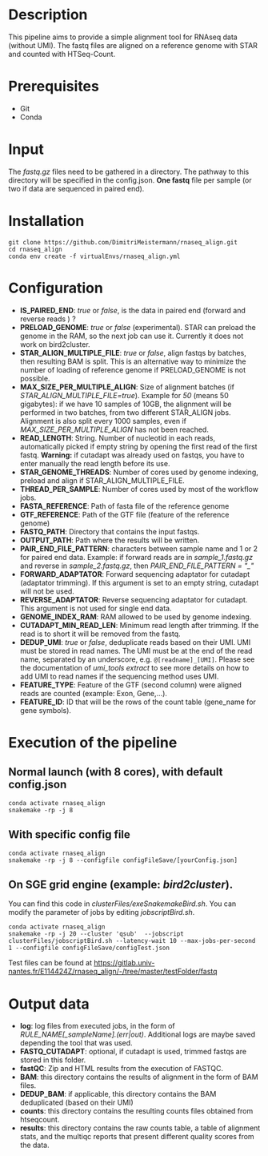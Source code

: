 # Description
This pipeline aims to provide a simple alignment tool for  RNAseq data (without UMI). The fastq files are aligned on a reference genome with STAR and counted with HTSeq-Count. 

# Prerequisites
- Git
- Conda


# Input
The *fastq.gz* files need to be gathered in a directory. The pathway to this directory will be specified in the config.json. **One fastq** file per sample (or two if data are sequenced in paired end).


# Installation
~~~
git clone https://github.com/DimitriMeistermann/rnaseq_align.git
cd rnaseq_align
conda env create -f virtualEnvs/rnaseq_align.yml
~~~

# Configuration

- **IS_PAIRED_END**: *true* or *false*, is the data in paired end (forward and reverse reads ) ?
- **PRELOAD_GENOME**: *true* or *false* (experimental). STAR can preload the genome in the RAM, so the next job can use it. Currently it does not work on bird2cluster. 
- **STAR_ALIGN_MULTIPLE_FILE**: *true* or *false*, align fastqs by batches, then resulting BAM is split. This is an alternative way to minimize the number of loading of reference genome if PRELOAD_GENOME is not possible.
- **MAX_SIZE_PER_MULTIPLE_ALIGN**: Size of alignment batches (if *STAR_ALIGN_MULTIPLE_FILE=true*). Example for *50* (means 50 gigabytes): if we have 10 samples of 10GB, the alignment will be performed in two batches, from two different STAR_ALIGN jobs. Alignment is also split every 1000 samples, even if *MAX_SIZE_PER_MULTIPLE_ALIGN* has not been reached. 
- **READ_LENGTH**: String. Number of nucleotid in each reads, automatically picked if empty string by opening the first read of the first fastq. **Warning:** if cutadapt was already used on fastqs, you have to enter manually the read length before its use.
- **STAR_GENOME_THREADS**: Number of cores used by genome indexing, preload and align if STAR_ALIGN_MULTIPLE_FILE.
- **THREAD_PER_SAMPLE**: Number of cores used by most of the workflow jobs.
- **FASTA_REFERENCE**: Path of fasta file of the  reference genome
- **GTF_REFERENCE**: Path of the GTF file (feature of the reference genome)
- **FASTQ_PATH**: Directory that contains the input fastqs.
- **OUTPUT_PATH**: Path where the results will be written.
- **PAIR_END_FILE_PATTERN**: characters between sample name and 1 or 2 for paired end data. Example: if forward reads are in *sample_1.fastq.gz* and reverse in *sample_2.fastq.gz*, then *PAIR_END_FILE_PATTERN = "_"*
- **FORWARD_ADAPTATOR**: Forward sequencing adaptator for cutadapt (adaptator trimming). If this argument is set to an empty string, cutadapt will not be used.
- **REVERSE_ADAPTATOR**: Reverse sequencing adaptator for cutadapt. This argument is not used for single end data.
- **GENOME_INDEX_RAM**: RAM allowed to be used by genome indexing.
- **CUTADAPT_MIN_READ_LEN**: Minimum read length after trimming. If the read is to short it will be removed from the fastq.
- **DEDUP_UMI**: *true* or *false*, deduplicate reads based on their UMI. UMI must be stored in read names. The UMI must be at the end of the read name, separated by an underscore, e.g. `@[readname]_[UMI]`. Please see the documentation of *umi_tools extract* to see more details on how to add UMI to read names if the sequencing method uses UMI.
- **FEATURE_TYPE**: Feature of the GTF (second column) were aligned reads are counted (example: Exon, Gene,...).
- **FEATURE_ID**: ID that will be the rows of the count table (gene_name for gene symbols).

# Execution of the pipeline
## Normal launch (with 8 cores), with default config.json
~~~
conda activate rnaseq_align
snakemake -rp -j 8
~~~

## With specific config file
~~~
conda activate rnaseq_align
snakemake -rp -j 8 --configfile configFileSave/[yourConfig.json]
~~~

## On SGE grid engine (example: *bird2cluster*). 
You can find this code in *clusterFiles/exeSnakemakeBird.sh*. You can modify the parameter of jobs by editing *jobscriptBird.sh*.
~~~
conda activate rnaseq_align
snakemake -rp -j 20 --cluster 'qsub'  --jobscript clusterFiles/jobscriptBird.sh --latency-wait 10 --max-jobs-per-second 1 --configfile configFileSave/configTest.json
~~~

Test files can be found at https://gitlab.univ-nantes.fr/E114424Z/rnaseq_align/-/tree/master/testFolder/fastq

# Output data
- **log**: log files from executed jobs, in the form of *RULE_NAME[_sampleName].(err|out)*. Additional logs are maybe saved depending the tool that was used.
- **FASTQ_CUTADAPT**: optional, if cutadapt is used, trimmed fastqs are stored in this folder.
- **fastQC**: Zip and HTML results from the execution of FASTQC.
- **BAM**: this directory contains the results of alignment in the form of BAM files.
- **DEDUP_BAM**: if applicable, this directory contains the BAM deduplicated (based on their UMI)
- **counts**: this directory contains the resulting counts files obtained from htseqcount.
- **results**: this directory contains the raw counts table, a table of alignment stats, and the multiqc reports that present different quality scores from the data.